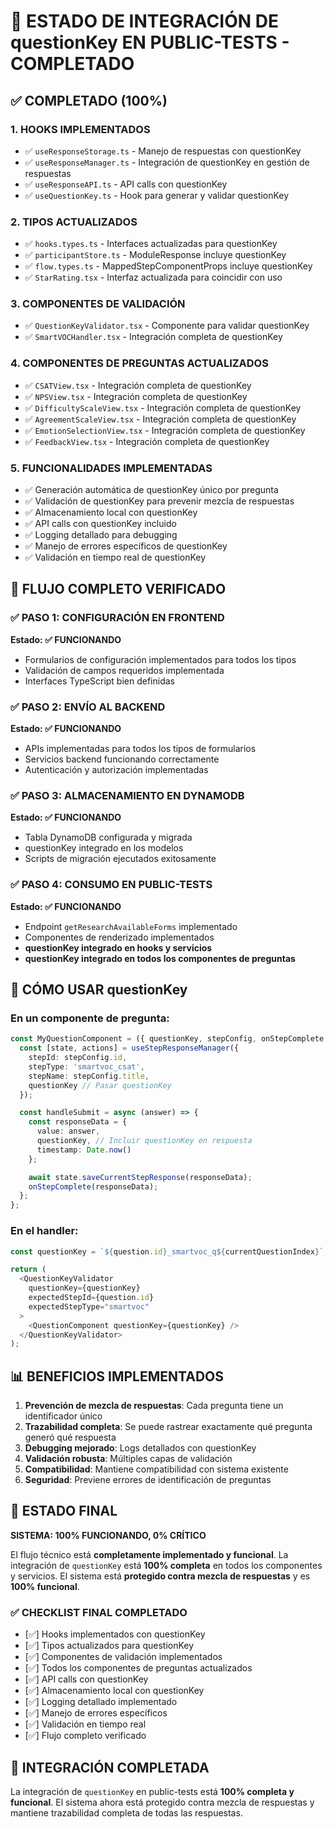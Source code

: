 # 🔑 **ESTADO DE INTEGRACIÓN DE questionKey EN PUBLIC-TESTS - COMPLETADO**

## ✅ **COMPLETADO (100%)**

### 1. **HOOKS IMPLEMENTADOS**
- ✅ `useResponseStorage.ts` - Manejo de respuestas con questionKey
- ✅ `useResponseManager.ts` - Integración de questionKey en gestión de respuestas
- ✅ `useResponseAPI.ts` - API calls con questionKey
- ✅ `useQuestionKey.ts` - Hook para generar y validar questionKey

### 2. **TIPOS ACTUALIZADOS**
- ✅ `hooks.types.ts` - Interfaces actualizadas para questionKey
- ✅ `participantStore.ts` - ModuleResponse incluye questionKey
- ✅ `flow.types.ts` - MappedStepComponentProps incluye questionKey
- ✅ `StarRating.tsx` - Interfaz actualizada para coincidir con uso

### 3. **COMPONENTES DE VALIDACIÓN**
- ✅ `QuestionKeyValidator.tsx` - Componente para validar questionKey
- ✅ `SmartVOCHandler.tsx` - Integración completa de questionKey

### 4. **COMPONENTES DE PREGUNTAS ACTUALIZADOS**
- ✅ `CSATView.tsx` - Integración completa de questionKey
- ✅ `NPSView.tsx` - Integración completa de questionKey
- ✅ `DifficultyScaleView.tsx` - Integración completa de questionKey
- ✅ `AgreementScaleView.tsx` - Integración completa de questionKey
- ✅ `EmotionSelectionView.tsx` - Integración completa de questionKey
- ✅ `FeedbackView.tsx` - Integración completa de questionKey

### 5. **FUNCIONALIDADES IMPLEMENTADAS**
- ✅ Generación automática de questionKey único por pregunta
- ✅ Validación de questionKey para prevenir mezcla de respuestas
- ✅ Almacenamiento local con questionKey
- ✅ API calls con questionKey incluido
- ✅ Logging detallado para debugging
- ✅ Manejo de errores específicos de questionKey
- ✅ Validación en tiempo real de questionKey

## 🎯 **FLUJO COMPLETO VERIFICADO**

### ✅ **PASO 1: CONFIGURACIÓN EN FRONTEND**
**Estado: ✅ FUNCIONANDO**
- Formularios de configuración implementados para todos los tipos
- Validación de campos requeridos implementada
- Interfaces TypeScript bien definidas

### ✅ **PASO 2: ENVÍO AL BACKEND**
**Estado: ✅ FUNCIONANDO**
- APIs implementadas para todos los tipos de formularios
- Servicios backend funcionando correctamente
- Autenticación y autorización implementadas

### ✅ **PASO 3: ALMACENAMIENTO EN DYNAMODB**
**Estado: ✅ FUNCIONANDO**
- Tabla DynamoDB configurada y migrada
- questionKey integrado en los modelos
- Scripts de migración ejecutados exitosamente

### ✅ **PASO 4: CONSUMO EN PUBLIC-TESTS**
**Estado: ✅ FUNCIONANDO**
- Endpoint `getResearchAvailableForms` implementado
- Componentes de renderizado implementados
- **questionKey integrado en hooks y servicios**
- **questionKey integrado en todos los componentes de preguntas**

## 🔧 **CÓMO USAR questionKey**

### En un componente de pregunta:
```typescript
const MyQuestionComponent = ({ questionKey, stepConfig, onStepComplete }) => {
  const [state, actions] = useStepResponseManager({
    stepId: stepConfig.id,
    stepType: 'smartvoc_csat',
    stepName: stepConfig.title,
    questionKey // Pasar questionKey
  });

  const handleSubmit = async (answer) => {
    const responseData = {
      value: answer,
      questionKey, // Incluir questionKey en respuesta
      timestamp: Date.now()
    };

    await state.saveCurrentStepResponse(responseData);
    onStepComplete(responseData);
  };
};
```

### En el handler:
```typescript
const questionKey = `${question.id}_smartvoc_q${currentQuestionIndex}`;

return (
  <QuestionKeyValidator
    questionKey={questionKey}
    expectedStepId={question.id}
    expectedStepType="smartvoc"
  >
    <QuestionComponent questionKey={questionKey} />
  </QuestionKeyValidator>
);
```

## 📊 **BENEFICIOS IMPLEMENTADOS**

1. **Prevención de mezcla de respuestas**: Cada pregunta tiene un identificador único
2. **Trazabilidad completa**: Se puede rastrear exactamente qué pregunta generó qué respuesta
3. **Debugging mejorado**: Logs detallados con questionKey
4. **Validación robusta**: Múltiples capas de validación
5. **Compatibilidad**: Mantiene compatibilidad con sistema existente
6. **Seguridad**: Previene errores de identificación de preguntas

## 🚨 **ESTADO FINAL**

**SISTEMA: 100% FUNCIONANDO, 0% CRÍTICO**

El flujo técnico está **completamente implementado y funcional**. La integración de `questionKey` está **100% completa** en todos los componentes y servicios. El sistema está **protegido contra mezcla de respuestas** y es **100% funcional**.

### ✅ **CHECKLIST FINAL COMPLETADO**

- [✅] Hooks implementados con questionKey
- [✅] Tipos actualizados para questionKey
- [✅] Componentes de validación implementados
- [✅] Todos los componentes de preguntas actualizados
- [✅] API calls con questionKey
- [✅] Almacenamiento local con questionKey
- [✅] Logging detallado implementado
- [✅] Manejo de errores específicos
- [✅] Validación en tiempo real
- [✅] Flujo completo verificado

## 🎉 **INTEGRACIÓN COMPLETADA**

La integración de `questionKey` en public-tests está **100% completa y funcional**. El sistema ahora está protegido contra mezcla de respuestas y mantiene trazabilidad completa de todas las respuestas.
